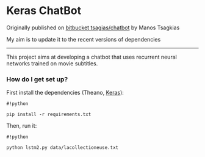 # Keras ChatBot #

Originally published on [bitbucket tsagias/chatbot](https://bitbucket.org/tsagias/chatbot) by Manos Tsagkias  

My aim is to update it to the recent versions of dependencies

------------------

This project aims at developing a chatbot that uses recurrent neural networks trained on movie subtitles.

### How do I get set up? ###

First install the dependencies (Theano, [Keras](http://keras.io)):
```
#!python

pip install -r requirements.txt
```

Then, run it:

```
#!python

python lstm2.py data/lacollectioneuse.txt
```
